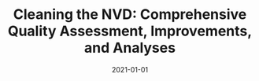 ---
title: "Cleaning the NVD: Comprehensive Quality Assessment, Improvements, and Analyses"
collection: publications
permalink: /publication/2021-01-01-Cleaning-the-NVD-Comprehensive-Quality-Assessment-Improvements-and-Analyses
date: 2021-01-01
venue: 'In the proceedings of 51st Annual IEEE/IFIP International Conference on Dependable Systems and Networks, DSN 2021, Taipei, Taiwan, June 21-24, 2021 - Supplemental Volume'
paperurl: 'https://doi.org/10.1109/DSN-S52858.2021.00011'
citation: ' Afsah Anwar,  Ahmed Abusnaina,  Songqing Chen,  Frank Li,  David Mohaisen, &quot;Cleaning the NVD: Comprehensive Quality Assessment, Improvements, and Analyses.&quot; In the proceedings of 51st Annual IEEE/IFIP International Conference on Dependable Systems and Networks, DSN 2021, Taipei, Taiwan, June 21-24, 2021 - Supplemental Volume, 2021.'
---